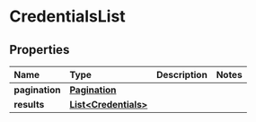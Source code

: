 # CredentialsList

## Properties

| Name | Type | Description | Notes |
| :--- | :--- | :--- | :--- |
| **pagination** | [**Pagination**](pagination.md) |  |  |
| **results** | [**List&lt;Credentials&gt;**](credentials.md) |  |  |

